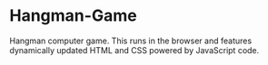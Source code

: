 # Hangman-Game
Hangman computer game. This runs in the browser and features dynamically updated HTML and CSS powered by JavaScript code.
